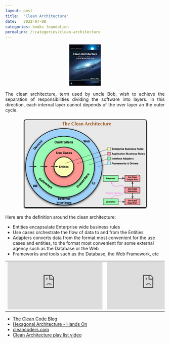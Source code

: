 ```yaml
---
layout: post
title:  "Clean Architecture"
date:   2022-07-08
categories: books foundation
permalink: /:categories/clean-architecture
---
```



<center>
  <p><img src="/img/books/cleanarch.jpg" width="20%" height="20%"/></p>
</center>

<p style="text-align: justify;">The clean architecture, term used by uncle Bob, wish to achieve the separation of responsibilities  dividing the software into layers. In this direction, each internal layer cannot depends of the over layer an the outer cycle.</p>

<center>
  <p><img src="/img/books/cleanarchdiagram.png" width="80%" height="80%"/></p>
</center>

<p>Here are the definition around the clean architecture:</p>
<ul>
  <li>Entities encapsulate Enterprise wide business rules </li>
  <li>Use cases orchestrate the flow of data to and from the Entities </li>
  <li>Adapters converts data from the format most convenient for the use cases and entities, to the format most convenient for some external agency such as the Database or the Web</li>
  <li>Frameworks and tools such as the Database, the Web Framework, etc </li>
</ul>

<p><table>
  <tr>
    <td><iframe src="https://www.youtube.com/embed/2dKZ-dWaCiU" title="YouTube video player" frameborder="0" allow="accelerometer; autoplay; clipboard-write; encrypted-media; gyroscope; picture-in-picture" allowfullscreen></iframe></td>
    <td><iframe src="https://www.youtube.com/embed/NyJLw3sc17M" title="YouTube video player" frameborder="0" allow="accelerometer; autoplay; clipboard-write; encrypted-media; gyroscope; picture-in-picture" allowfullscreen></iframe></td>
  </tr>
</table></p>


<ul>
  <li><a href="https://blog.cleancoder.com/uncle-bob/2012/08/13/the-clean-architecture.html">The Clean Code Blog</a></li>
  <li><a href="https://fabiana2611.github.io/arch/hexa-arch-handson">Hexagonal Architecture - Hands On</a></li>
  <li><a href="https://cleancoders.com/">cleancoders.com</a></li>
  <li><a href="https://www.youtube.com/watch?v=uvPudMDlOh8&list=PLBD8to5dJhvyr07t03AjYYQ_8LNHrQKF4"> Clean Architecture play list video</a></li>
</ul>
